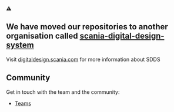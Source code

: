 
:warning:

## We have moved our repositories to another organisation called [scania-digital-design-system](https://github.com/scania-digital-design-system/)

Visit [digitaldesign.scania.com](https://digitaldesign.scania.com/) for more information about SDDS

## Community

Get in touch with the team and the community:
- [Teams](https://teams.microsoft.com/l/team/19%3a1257007a64d44c64954acca27a9d4b46%40thread.skype/conversations?groupId=79f9bfeb-73e2-424d-9477-b236191ece5e&tenantId=3bc062e4-ac9d-4c17-b4dd-3aad637ff1ac)

